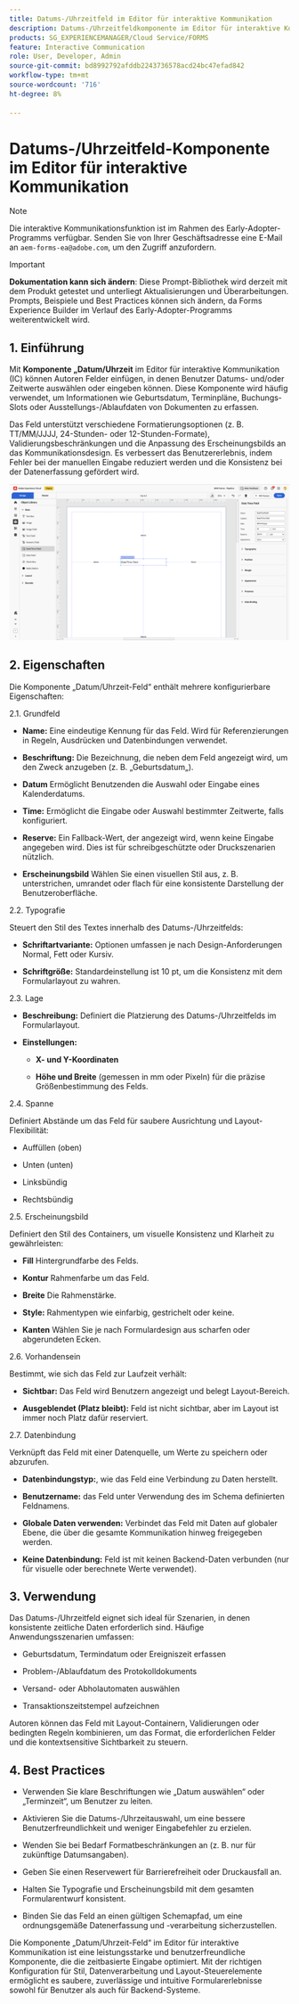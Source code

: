 ```yaml
---
title: Datums-/Uhrzeitfeld im Editor für interaktive Kommunikation
description: Datums-/Uhrzeitfeldkomponente im Editor für interaktive Kommunikation in AEM Forms, mit der Autorinnen und Autoren Felder einfügen können, in denen Benutzende Datums- und/oder Uhrzeitwerte auswählen oder eingeben können.
products: SG_EXPERIENCEMANAGER/Cloud Service/FORMS
feature: Interactive Communication
role: User, Developer, Admin
source-git-commit: bd8992792afddb2243736578acd24bc47efad842
workflow-type: tm+mt
source-wordcount: '716'
ht-degree: 8%

---
```



# Datums-/Uhrzeitfeld-Komponente im Editor für interaktive Kommunikation

>[!NOTE]
>
> Die interaktive Kommunikationsfunktion ist im Rahmen des Early-Adopter-Programms verfügbar. Senden Sie von Ihrer Geschäftsadresse eine E-Mail an `aem-forms-ea@adobe.com`, um den Zugriff anzufordern.

>[!IMPORTANT]
>
> **Dokumentation kann sich ändern**: Diese Prompt-Bibliothek wird derzeit mit dem Produkt getestet und unterliegt Aktualisierungen und Überarbeitungen. Prompts, Beispiele und Best Practices können sich ändern, da Forms Experience Builder im Verlauf des Early-Adopter-Programms weiterentwickelt wird.

## &#x200B;1. Einführung

Mit **Komponente „Datum/Uhrzeit** im Editor für interaktive Kommunikation (IC) können Autoren Felder einfügen, in denen Benutzer Datums- und/oder Zeitwerte auswählen oder eingeben können. Diese Komponente wird häufig verwendet, um Informationen wie Geburtsdatum, Terminpläne, Buchungs-Slots oder Ausstellungs-/Ablaufdaten von Dokumenten zu erfassen.

Das Feld unterstützt verschiedene Formatierungsoptionen (z. B. TT/MM/JJJJ, 24-Stunden- oder 12-Stunden-Formate), Validierungsbeschränkungen und die Anpassung des Erscheinungsbilds an das Kommunikationsdesign. Es verbessert das Benutzererlebnis, indem Fehler bei der manuellen Eingabe reduziert werden und die Konsistenz bei der Datenerfassung gefördert wird.

![IC-Dokument suchen](/help/forms/interactive-communication/assets/datetime.png)

## &#x200B;2. Eigenschaften

Die Komponente „Datum/Uhrzeit-Feld“ enthält mehrere konfigurierbare Eigenschaften:

2.1. Grundfeld

- **Name:** Eine eindeutige Kennung für das Feld. Wird für Referenzierungen in Regeln, Ausdrücken und Datenbindungen verwendet.

- **Beschriftung:** Die Bezeichnung, die neben dem Feld angezeigt wird, um den Zweck anzugeben (z. B. „Geburtsdatum„).

- **Datum** Ermöglicht Benutzenden die Auswahl oder Eingabe eines Kalenderdatums.

- **Time:** Ermöglicht die Eingabe oder Auswahl bestimmter Zeitwerte, falls konfiguriert.

- **Reserve:** Ein Fallback-Wert, der angezeigt wird, wenn keine Eingabe angegeben wird. Dies ist für schreibgeschützte oder Druckszenarien nützlich.

- **Erscheinungsbild** Wählen Sie einen visuellen Stil aus, z. B. unterstrichen, umrandet oder flach für eine konsistente Darstellung der Benutzeroberfläche.

2.2. Typografie

Steuert den Stil des Textes innerhalb des Datums-/Uhrzeitfelds:

- **Schriftartvariante:** Optionen umfassen je nach Design-Anforderungen Normal, Fett oder Kursiv.

- **Schriftgröße:** Standardeinstellung ist 10 pt, um die Konsistenz mit dem Formularlayout zu wahren.

2.3. Lage

- **Beschreibung:** Definiert die Platzierung des Datums-/Uhrzeitfelds im Formularlayout.

- **Einstellungen:**

   - **X- und Y-Koordinaten**

   - **Höhe und Breite** (gemessen in mm oder Pixeln) für die präzise Größenbestimmung des Felds.

2.4. Spanne

Definiert Abstände um das Feld für saubere Ausrichtung und Layout-Flexibilität:

- Auffüllen (oben)

- Unten (unten)

- Linksbündig

- Rechtsbündig

2.5. Erscheinungsbild

Definiert den Stil des Containers, um visuelle Konsistenz und Klarheit zu gewährleisten:

- **Fill** Hintergrundfarbe des Felds.

- **Kontur** Rahmenfarbe um das Feld.

- **Breite** Die Rahmenstärke.

- **Style:** Rahmentypen wie einfarbig, gestrichelt oder keine.

- **Kanten** Wählen Sie je nach Formulardesign aus scharfen oder abgerundeten Ecken.

2.6. Vorhandensein

Bestimmt, wie sich das Feld zur Laufzeit verhält:

- **Sichtbar:** Das Feld wird Benutzern angezeigt und belegt Layout-Bereich.

- **Ausgeblendet (Platz bleibt):** Feld ist nicht sichtbar, aber im Layout ist immer noch Platz dafür reserviert.

2.7. Datenbindung

Verknüpft das Feld mit einer Datenquelle, um Werte zu speichern oder abzurufen.

- **Datenbindungstyp:**, wie das Feld eine Verbindung zu Daten herstellt.

- **Benutzername:** das Feld unter Verwendung des im Schema definierten Feldnamens.

- **Globale Daten verwenden:** Verbindet das Feld mit Daten auf globaler Ebene, die über die gesamte Kommunikation hinweg freigegeben werden.

- **Keine Datenbindung:** Feld ist mit keinen Backend-Daten verbunden (nur für visuelle oder berechnete Werte verwendet).

## &#x200B;3. Verwendung

Das Datums-/Uhrzeitfeld eignet sich ideal für Szenarien, in denen konsistente zeitliche Daten erforderlich sind. Häufige Anwendungsszenarien umfassen:

- Geburtsdatum, Termindatum oder Ereigniszeit erfassen

- Problem-/Ablaufdatum des Protokolldokuments

- Versand- oder Abholautomaten auswählen

- Transaktionszeitstempel aufzeichnen

Autoren können das Feld mit Layout-Containern, Validierungen oder bedingten Regeln kombinieren, um das Format, die erforderlichen Felder und die kontextsensitive Sichtbarkeit zu steuern.

## 4. Best Practices

- Verwenden Sie klare Beschriftungen wie „Datum auswählen“ oder „Terminzeit“, um Benutzer zu leiten.

- Aktivieren Sie die Datums-/Uhrzeitauswahl, um eine bessere Benutzerfreundlichkeit und weniger Eingabefehler zu erzielen.

- Wenden Sie bei Bedarf Formatbeschränkungen an (z. B. nur für zukünftige Datumsangaben).

- Geben Sie einen Reservewert für Barrierefreiheit oder Druckausfall an.

- Halten Sie Typografie und Erscheinungsbild mit dem gesamten Formularentwurf konsistent.

- Binden Sie das Feld an einen gültigen Schemapfad, um eine ordnungsgemäße Datenerfassung und -verarbeitung sicherzustellen.

Die Komponente „Datum/Uhrzeit-Feld“ im Editor für interaktive Kommunikation ist eine leistungsstarke und benutzerfreundliche Komponente, die die zeitbasierte Eingabe optimiert. Mit der richtigen Konfiguration für Stil, Datenverarbeitung und Layout-Steuerelemente ermöglicht es saubere, zuverlässige und intuitive Formularerlebnisse sowohl für Benutzer als auch für Backend-Systeme.

